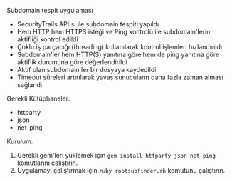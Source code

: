 Subdomain tespit uygulaması

- SecurityTrails API'si ile subdomain tespiti yapıldı
- Hem HTTP hem HTTPS isteği ve Ping kontrolü ile subdomain'lerin aktifliği kontrol edildi
- Çoklu iş parçacığı (threading) kullanılarak kontrol işlemleri hızlandırıldı
- Subdomain'ler hem HTTP(S) yanıtına göre hem de ping yanıtına göre aktiflik durumuna göre değerlendirildi
- Aktif olan subdomain'ler bir dosyaya kaydedildi
- Timeout süreleri artırılarak yavaş sunucuların daha fazla zaman alması sağlandı

Gerekli Kütüphaneler:
- httparty
- json
- net-ping

Kurulum:
1. Gerekli gem'leri yüklemek için `gem install httparty json net-ping` komutlarını çalıştırın.
2. Uygulamayı çalıştırmak için `ruby rootsubfinder.rb` komutunu çalıştırın.
